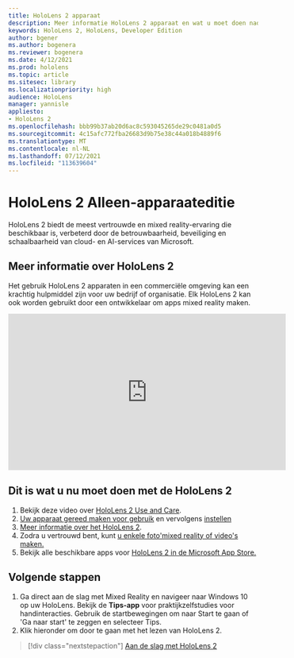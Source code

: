 ```yaml
---
title: HoloLens 2 apparaat
description: Meer informatie HoloLens 2 apparaat en wat u moet doen nadat u een van uw eigen apparaten hebt.
keywords: HoloLens 2, HoloLens, Developer Edition
author: bgener
ms.author: bogenera
ms.reviewer: bogenera
ms.date: 4/12/2021
ms.prod: hololens
ms.topic: article
ms.sitesec: library
ms.localizationpriority: high
audience: HoloLens
manager: yannisle
appliesto:
- HoloLens 2
ms.openlocfilehash: bbb99b37ab20d6ac8c593045265de29c0481a0d5
ms.sourcegitcommit: 4c15afc772fba26683d9b75e38c44a018b4889f6
ms.translationtype: MT
ms.contentlocale: nl-NL
ms.lasthandoff: 07/12/2021
ms.locfileid: "113639604"
---
```

# <a name="hololens-2-device-only-edition"></a>HoloLens 2 Alleen-apparaateditie

HoloLens 2 biedt de meest vertrouwde en mixed reality-ervaring die beschikbaar is, verbeterd door de betrouwbaarheid, beveiliging en schaalbaarheid van cloud- en AI-services van Microsoft.

## <a name="learn-about-hololens-2"></a>Meer informatie over HoloLens 2
Het gebruik HoloLens 2 apparaten in een commerciële omgeving kan een krachtig hulpmiddel zijn voor uw bedrijf of organisatie. Elk HoloLens 2 kan ook worden gebruikt door een ontwikkelaar om apps mixed reality maken.

<iframe width="560" height="315" src="https://www.youtube.com/embed/XwOnHqiNAeU" frameborder="0" allow="accelerometer; autoplay; clipboard-write; encrypted-media; gyroscope; picture-in-picture" allowfullscreen></iframe>

## <a name="heres-what-to-do-next-with-the-hololens-2"></a>Dit is wat u nu moet doen met de HoloLens 2

1. Bekijk deze video over [HoloLens 2 Use and Care](/hololens/hololens2-maintenance##HoloLens-2-Use-and-Care).
1. [Uw apparaat gereed maken voor gebruik](/hololens/hololens2-setup) en vervolgens [instellen](/hololens/hololens2-start)
1. [Meer informatie over het HoloLens 2](/hololens/holographic-home).
1. Zodra u vertrouwd bent, kunt [u enkele foto'mixed reality of video's maken.](/hololens/holographic-photos-and-videos)
1. Bekijk alle beschikbare apps voor [HoloLens 2 in de Microsoft App Store.](/hololens/holographic-store-apps)

## <a name="next-steps"></a>Volgende stappen

1. Ga direct aan de slag met Mixed Reality en navigeer naar Windows 10 op uw HoloLens. Bekijk de **Tips-app** voor praktijkzelfstudies voor handinteracties. Gebruik de startbewegingen om naar Start te gaan of 'Ga naar start' te zeggen en selecteer Tips.
1. Klik hieronder om door te gaan met het lezen van HoloLens 2.

> [!div class="nextstepaction"]
> [Aan de slag met HoloLens 2](hololens2-basic-usage.md)
